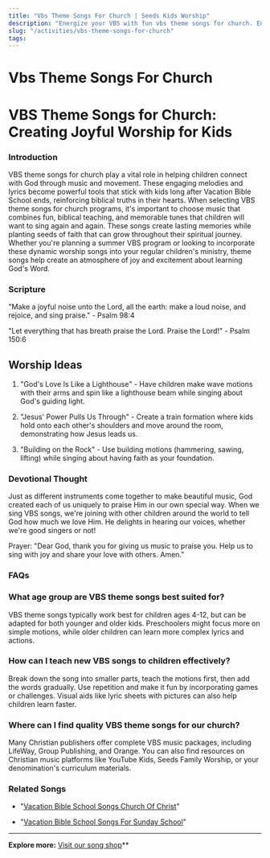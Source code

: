 ```yaml
---
title: "Vbs Theme Songs For Church | Seeds Kids Worship"
description: "Energize your VBS with fun vbs theme songs for church. Engaging worship music and activities for summer children's ministry."
slug: "/activities/vbs-theme-songs-for-church"
tags:
---
```


# Vbs Theme Songs For Church

# VBS Theme Songs for Church: Creating Joyful Worship for Kids

### Introduction
VBS theme songs for church play a vital role in helping children connect with God through music and movement. These engaging melodies and lyrics become powerful tools that stick with kids long after Vacation Bible School ends, reinforcing biblical truths in their hearts. When selecting VBS theme songs for church programs, it's important to choose music that combines fun, biblical teaching, and memorable tunes that children will want to sing again and again. These songs create lasting memories while planting seeds of faith that can grow throughout their spiritual journey. Whether you're planning a summer VBS program or looking to incorporate these dynamic worship songs into your regular children's ministry, theme songs help create an atmosphere of joy and excitement about learning God's Word.

### Scripture
"Make a joyful noise unto the Lord, all the earth: make a loud noise, and rejoice, and sing praise." - Psalm 98:4

"Let everything that has breath praise the Lord. Praise the Lord!" - Psalm 150:6

## Worship Ideas
1. "God's Love Is Like a Lighthouse" - Have children make wave motions with their arms and spin like a lighthouse beam while singing about God's guiding light.

2. "Jesus' Power Pulls Us Through" - Create a train formation where kids hold onto each other's shoulders and move around the room, demonstrating how Jesus leads us.

3. "Building on the Rock" - Use building motions (hammering, sawing, lifting) while singing about having faith as your foundation.

### Devotional Thought
Just as different instruments come together to make beautiful music, God created each of us uniquely to praise Him in our own special way. When we sing VBS songs, we're joining with other children around the world to tell God how much we love Him. He delights in hearing our voices, whether we're good singers or not!

Prayer: "Dear God, thank you for giving us music to praise you. Help us to sing with joy and share your love with others. Amen."

### FAQs

### What age group are VBS theme songs best suited for?
VBS theme songs typically work best for children ages 4-12, but can be adapted for both younger and older kids. Preschoolers might focus more on simple motions, while older children can learn more complex lyrics and actions.

### How can I teach new VBS songs to children effectively?
Break down the song into smaller parts, teach the motions first, then add the words gradually. Use repetition and make it fun by incorporating games or challenges. Visual aids like lyric sheets with pictures can also help children learn faster.

### Where can I find quality VBS theme songs for our church?
Many Christian publishers offer complete VBS music packages, including LifeWay, Group Publishing, and Orange. You can also find resources on Christian music platforms like YouTube Kids, Seeds Family Worship, or your denomination's curriculum materials.

### Related Songs

- "[Vacation Bible School Songs Church Of Christ](/activities/vacation-bible-school-songs-church-of-christ/)"

- "[Vacation Bible School Songs For Sunday School](/activities/vacation-bible-school-songs-for-sunday-school/)"

---

**Explore more:** [Visit our song shop](https://seedskidsworship.com/shop)**

<!-- Schema Markup -->
<script type="application/ld+json">
{
  "@context": "https://schema.org",
  "@type": "MusicRecording",
  "name": "Vbs Theme Songs For Church",
  "byArtist": {
    "@type": "MusicGroup",
    "name": "Seeds Kids Worship"
  },
  "isFamilyFriendly": true,
  "url": "https://seedskidsworship.com/activities/vbs-theme-songs-for-church/"
}
</script>